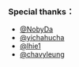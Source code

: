 ### Special thanks：
* [@NobyDa](https://github.com/NobyDa)
* [@yichahucha](https://github.com/yichahucha)
* [@lhie1](https://github.com/lhie1)
* [@chavyleung](https://github.com/chavyleung)
